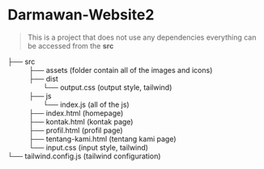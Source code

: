 # Darmawan-Website2

> This is a project that does not use any dependencies
> everything can be accessed from the **src**

├── src  
&#8195;&#8195;&#8195;├── assets (folder contain all of the images and icons)  
&#8195;&#8195;&#8195;├── dist  
&#8195;&#8195;&#8195;&#8195;&#8195;└── output.css (output style, tailwind)  
&#8195;&#8195;&#8195;├── js  
&#8195;&#8195;&#8195;&#8195;&#8195;└── index.js (all of the js)  
&#8195;&#8195;&#8195;├── index.html (homepage)  
&#8195;&#8195;&#8195;├── kontak.html (kontak page)  
&#8195;&#8195;&#8195;├── profil.html (profil page)  
&#8195;&#8195;&#8195;├── tentang-kami.html (tentang kami page)  
&#8195;&#8195;&#8195;└── input.css (input style, tailwind)  
└── tailwind.config.js (tailwind configuration)  
